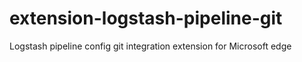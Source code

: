 # extension-logstash-pipeline-git
Logstash pipeline config git integration extension for Microsoft edge 
